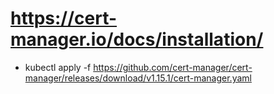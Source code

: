 # https://cert-manager.io/docs/installation/
* kubectl apply -f https://github.com/cert-manager/cert-manager/releases/download/v1.15.1/cert-manager.yaml